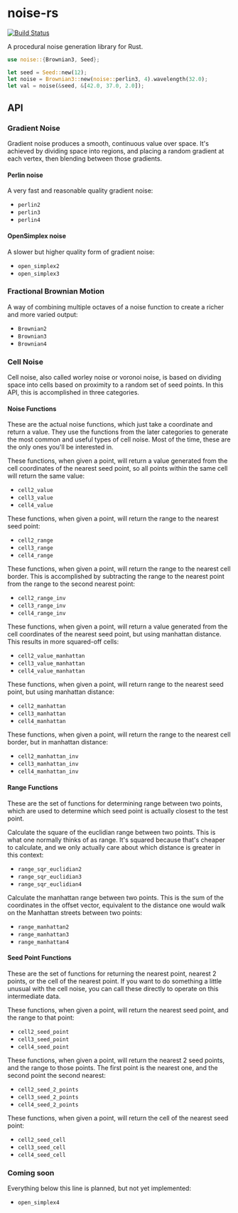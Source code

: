 # noise-rs

[![Build Status](https://travis-ci.org/bjz/noise-rs.png)](https://travis-ci.org/bjz/noise-rs)

A procedural noise generation library for Rust.

```rust
use noise::{Brownian3, Seed};

let seed = Seed::new(12);
let noise = Brownian3::new(noise::perlin3, 4).wavelength(32.0);
let val = noise(&seed, &[42.0, 37.0, 2.0]);
```

## API

### Gradient Noise

Gradient noise produces a smooth, continuous value over space. It's achieved by
dividing space into regions, and placing a random gradient at each vertex, then
blending between those gradients.

#### Perlin noise

A very fast and reasonable quality gradient noise:

- `perlin2`
- `perlin3`
- `perlin4`

#### OpenSimplex noise

A slower but higher quality form of gradient noise:

- `open_simplex2`
- `open_simplex3`

### Fractional Brownian Motion

A way of combining multiple octaves of a noise function to create a richer and
more varied output:

- `Brownian2`
- `Brownian3`
- `Brownian4`

### Cell Noise

Cell noise, also called worley noise or voronoi noise, is based on dividing
space into cells based on proximity to a random set of seed points. In this
API, this is accomplished in three categories.

#### Noise Functions

These are the actual noise functions, which just take a coordinate and return
a value. They use the functions from the later categories to generate the most
common and useful types of cell noise. Most of the time, these are the only
ones you'll be interested in.

These functions, when given a point, will return a value generated from the
cell coordinates of the nearest seed point, so all points within the same
cell will return the same value:

- `cell2_value`
- `cell3_value`
- `cell4_value`

These functions, when given a point, will return the range to the nearest seed
point:

- `cell2_range`
- `cell3_range`
- `cell4_range`

These functions, when given a point, will return the range to the nearest cell
border. This is accomplished by subtracting the range to the nearest point from
the range to the second nearest point:

- `cell2_range_inv`
- `cell3_range_inv`
- `cell4_range_inv`

These functions, when given a point, will return a value generated from the
cell coordinates of the nearest seed point, but using manhattan distance.
This results in more squared-off cells:

- `cell2_value_manhattan`
- `cell3_value_manhattan`
- `cell4_value_manhattan`

These functions, when given a point, will return range to the nearest seed
point, but using manhattan distance:

- `cell2_manhattan`
- `cell3_manhattan`
- `cell4_manhattan`

These functions, when given a point, will return the range to the nearest cell
border, but in manhattan distance:

- `cell2_manhattan_inv`
- `cell3_manhattan_inv`
- `cell4_manhattan_inv`

#### Range Functions

These are the set of functions for determining range between two points, which
are used to determine which seed point is actually closest to the test point.

Calculate the square of the euclidian range between two points. This is what
one normally thinks of as range. It's squared because that's cheaper to
calculate, and we only actually care about which distance is greater in
this context:

- `range_sqr_euclidian2`
- `range_sqr_euclidian3`
- `range_sqr_euclidian4`

Calculate the manhattan range between two points. This is the sum of the
coordinates in the offset vector, equivalent to the distance one would walk on
the Manhattan streets between two points:

- `range_manhattan2`
- `range_manhattan3`
- `range_manhattan4`

#### Seed Point Functions

These are the set of functions for returning the nearest point, nearest 2
points, or the cell of the nearest point. If you want to do something a little
unusual with the cell noise, you can call these directly to operate on this
intermediate data.

These functions, when given a point, will return the nearest seed point, and
the range to that point:

- `cell2_seed_point`
- `cell3_seed_point`
- `cell4_seed_point`

These functions, when given a point, will return the nearest 2 seed points, and
the range to those points. The first point is the nearest one, and the second
point the second nearest:

- `cell2_seed_2_points`
- `cell3_seed_2_points`
- `cell4_seed_2_points`

These functions, when given a point, will return the cell of the nearest seed point:

- `cell2_seed_cell`
- `cell3_seed_cell`
- `cell4_seed_cell`

### Coming soon

Everything below this line is planned, but not yet implemented:

- `open_simplex4`
